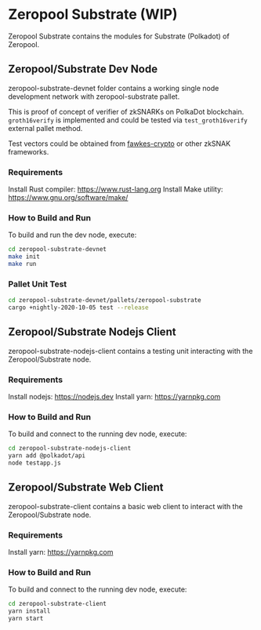 # Zeropool Substrate (WIP)

Zeropool Substrate contains the modules for Substrate (Polkadot) of Zeropool.


## Zeropool/Substrate Dev Node
zeropool-substrate-devnet folder contains a working single node development network with zeropool-substrate pallet.

This is proof of concept of verifier of zkSNARKs on PolkaDot blockchain. `groth16verify` is implemented and could be tested via `test_groth16verify` external pallet method.

Test vectors could be obtained from [fawkes-crypto](https://github.com/zeropoolnetwork/fawkes-crypto/blob/master/fawkes-crypto/src/backend/bellman_groth16/mod.rs#L204) or other zkSNAK frameworks.

### Requirements
Install Rust compiler: https://www.rust-lang.org
Install Make utility: https://www.gnu.org/software/make/
### How to Build and Run
To build and run the dev node, execute:
```bash
cd zeropool-substrate-devnet
make init
make run
```
### Pallet Unit Test
```bash
cd zeropool-substrate-devnet/pallets/zeropool-substrate
cargo +nightly-2020-10-05 test --release
```

## Zeropool/Substrate Nodejs Client
zeropool-substrate-nodejs-client contains a testing unit interacting with the Zeropool/Substrate node.
### Requirements
Install nodejs: https://nodejs.dev
Install yarn: https://yarnpkg.com
### How to Build and Run
To build and connect to the running dev node, execute:
```bash
cd zeropool-substrate-nodejs-client
yarn add @polkadot/api
node testapp.js
```

## Zeropool/Substrate Web Client
zeropool-substrate-client contains a basic web client to interact with the Zeropool/Substrate node.
### Requirements
Install yarn: https://yarnpkg.com
### How to Build and Run
To build and connect to the running dev node, execute:
```bash
cd zeropool-substrate-client
yarn install
yarn start
```
